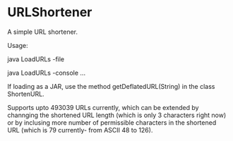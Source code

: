 # URLShortener
A simple URL shortener.

Usage:

java LoadURLs -file <file> 

java LoadURLs -console <url1> <url2> ...

If loading as a JAR, use the method getDeflatedURL(String) in the class ShortenURL.

Supports upto 493039 URLs currently, which can be extended by channging the shortened URL length (which is only 3 characters right now) or by inclusing more number of permissible characters in the shortened URL (which is 79 currently- from ASCII 48 to 126).
